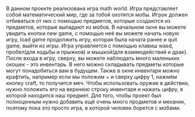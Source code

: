 В данном проекте реализована игра math world.
Игра представляет собой математический мир, где за тобой охотятся мобы. Игрок должен отбиваться от них с помощью предметов, которые создаются из предметов, которые выпадают из мобов.
В начальном окне вы можете увидеть кнопки new game, с помощью неё вы можете начать новую игру, load game продолжить игру, которая была начата ранее и quit game, выйти из игры.
Игра управляется с помощью клавиш wasd, пробел(для ходьбы и прыжков) и мышкой(для взаимодействий и драк).
После входа в игру, сверху, вы можете наблюдать много маленьких окошек - это инвентарь. В него можно складывать предметы которые могут понадобиться вам в будущем.
Также в окне инвентаря можно крафтить, например если мы положим + и сверху цифру 1, нажмём кнопку craft, то получится меч.
Чтобы использовать оружие в действии, нужно положить его на верхнюю строку инвентаря и нажать цифру, в которой находится наш предмет.
Для того, чтобы проект был полноценным нужно добавить ещё очень много продметов и механик, поэтому пока это просто игра, в которой человек борется с мобами.
